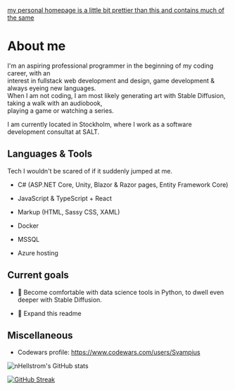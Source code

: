 <a href="https://hellstrom.netlify.app/">my personal homepage is a little bit prettier than this and contains much of the same</a>

<h1>About me</h1>
<p>I'm an aspiring professional programmer in the beginning of my coding career, with an<br/>
interest in fullstack web development and design, game development & always eyeing new languages.<br/>
When I am not coding, I am most likely generating art with Stable Diffusion, taking a walk with an audiobook,<br/>
playing a game or watching a series. </p>

<p>I am currently located in Stockholm, where I work as a software development consultat at SALT.</p>

<h2>Languages & Tools </h2>
Tech I wouldn't be scared of if it suddenly jumped at me.

- C# (ASP.NET Core, Unity, Blazor & Razor pages, Entity Framework Core)

- JavaScript & TypeScript + React

- Markup (HTML, Sassy CSS, XAML)

- Docker

- MSSQL

- Azure hosting

<h2>Current goals</h2>

- 🐍 Become comfortable with data science tools in Python, to dwell even deeper with Stable Diffusion.

- 🎏 Expand this readme

<h2>Miscellaneous</h2>

- Codewars profile: https://www.codewars.com/users/Svampius


![nHellstrom's GitHub stats](https://github-readme-stats.vercel.app/api?username=nHellstrom&show_icons=true&theme=synthwave)

[![GitHub Streak](http://github-readme-streak-stats.herokuapp.com?user=nHellstrom&theme=dark&background=2b213a)](https://git.io/streak-stats)
